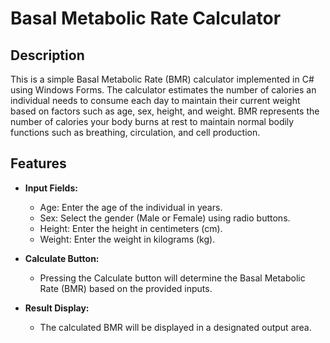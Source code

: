 # Basal Metabolic Rate Calculator

## Description

This is a simple Basal Metabolic Rate (BMR) calculator implemented in C# using Windows Forms. The calculator estimates the number of calories an individual needs to consume each day to maintain their current weight based on factors such as age, sex, height, and weight. BMR represents the number of calories your body burns at rest to maintain normal bodily functions such as breathing, circulation, and cell production.

## Features

- **Input Fields:**
  - Age: Enter the age of the individual in years.
  - Sex: Select the gender (Male or Female) using radio buttons.
  - Height: Enter the height in centimeters (cm).
  - Weight: Enter the weight in kilograms (kg).

- **Calculate Button:**
  - Pressing the Calculate button will determine the Basal Metabolic Rate (BMR) based on the provided inputs.

- **Result Display:**
  - The calculated BMR will be displayed in a designated output area.

